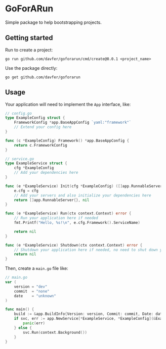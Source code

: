 # GoForARun

Simple package to help bootstrapping projects. 

## Getting started

Run to create a project:
```
go run github.com/davfer/goforarun/cmd/create@0.0.1 <project_name>
```

Use the package directly:
```
go get github.com/davfer/goforarun
```

## Usage

Your application will need to implement the `App` interface, like:

```go
// config.go
type ExampleConfig struct {
    FrameworkConfig *app.BaseAppConfig `yaml:"framework"` 
    // Extend your config here
}

func (c *ExampleConfig) Framework() *app.BaseAppConfig {
    return c.FrameworkConfig
}

// service.go
type ExampleService struct {
	cfg *ExampleConfig
	// Add your dependencies here
}

func (e *ExampleService) Init(cfg *ExampleConfig) ([]app.RunnableServer, error) {
	e.cfg = cfg
	// Add your servers and also initialize your dependencies here
	return []app.RunnableServer{}, nil
}

func (e *ExampleService) Run(ctx context.Context) error {
	// Run your application here if needed
	fmt.Printf("Hello, %s!\n", e.cfg.Framework().ServiceName)

	return nil
}

func (e *ExampleService) Shutdown(ctx context.Context) error {
	// Shutdown your application here if needed, no need to shut down your servers
	return nil
}
```

Then, create a `main.go` file like:

```go
// main.go
var (
	version = "dev"
	commit  = "none"
	date    = "unknown"
)

func main() {
	build := &app.BuildInfo{Version: version, Commit: commit, Date: date}
	if svc, err := app.NewService[*ExampleService, *ExampleConfig](&ExampleService{}, build); err != nil {
		panic(err)
	} else {
		svc.Run(context.Background())
	}
}
```
